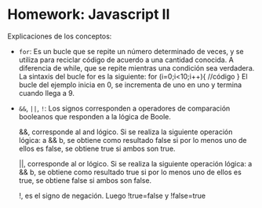 # Homework: Javascript II

Explicaciones de los conceptos:

* `for`:
	Es un bucle que se repite un número determinado de veces, y se utiliza para reciclar código de acuerdo a una cantidad conocida. A diferencia de while, que se repite mientras una condición sea verdadera.
	La sintaxis del bucle for es la siguiente:
	for (i=0;i<10;i++){
	//código
	}
	El bucle del ejemplo inicia en 0, se incrementa de uno en uno y termina cuando llega a 9.

* `&&`, `||`, `!`:
	Los signos corresponden a operadores de comparación booleanos que responden a la lógica de Boole.
	
	&&, corresponde al and lógico. Si se realiza la siguiente operación lógica: a && b, se obtiene como resultado false si por lo menos uno de ellos es false, se obtiene true si ambos son true.

	||, corresponde al or lógico. Si se realiza la siguiente operación lógica: a && b, se obtiene como resultado true si por lo menos uno de ellos es true, se obtiene false si ambos son false.

	!, es el signo de negación. Luego !true=false y !false=true